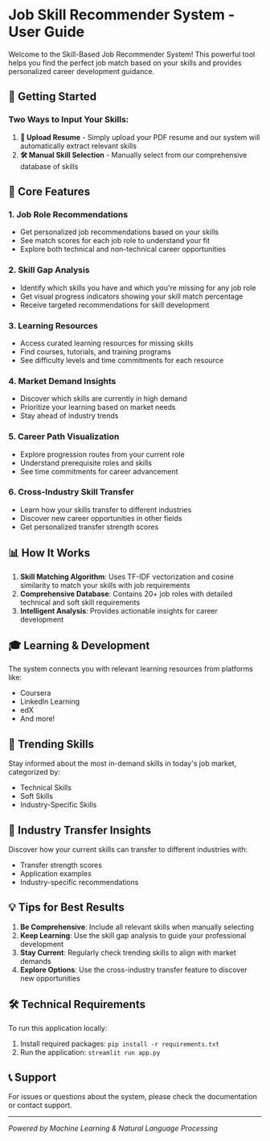 # Job Skill Recommender System - User Guide

Welcome to the Skill-Based Job Recommender System! This powerful tool helps you find the perfect job match based on your skills and provides personalized career development guidance.

## 🚀 Getting Started

### Two Ways to Input Your Skills:

1. **📄 Upload Resume** - Simply upload your PDF resume and our system will automatically extract relevant skills
2. **🛠️ Manual Skill Selection** - Manually select from our comprehensive database of skills

## 🎯 Core Features

### 1. **Job Role Recommendations**
- Get personalized job recommendations based on your skills
- See match scores for each job role to understand your fit
- Explore both technical and non-technical career opportunities

### 2. **Skill Gap Analysis**
- Identify which skills you have and which you're missing for any job role
- Get visual progress indicators showing your skill match percentage
- Receive targeted recommendations for skill development

### 3. **Learning Resources**
- Access curated learning resources for missing skills
- Find courses, tutorials, and training programs
- See difficulty levels and time commitments for each resource

### 4. **Market Demand Insights**
- Discover which skills are currently in high demand
- Prioritize your learning based on market needs
- Stay ahead of industry trends

### 5. **Career Path Visualization**
- Explore progression routes from your current role
- Understand prerequisite roles and skills
- See time commitments for career advancement

### 6. **Cross-Industry Skill Transfer**
- Learn how your skills transfer to different industries
- Discover new career opportunities in other fields
- Get personalized transfer strength scores

## 📊 How It Works

1. **Skill Matching Algorithm**: Uses TF-IDF vectorization and cosine similarity to match your skills with job requirements
2. **Comprehensive Database**: Contains 20+ job roles with detailed technical and soft skill requirements
3. **Intelligent Analysis**: Provides actionable insights for career development

## 🎓 Learning & Development

The system connects you with relevant learning resources from platforms like:
- Coursera
- LinkedIn Learning
- edX
- And more!

## 🌟 Trending Skills

Stay informed about the most in-demand skills in today's job market, categorized by:
- Technical Skills
- Soft Skills
- Industry-Specific Skills

## 🔄 Industry Transfer Insights

Discover how your current skills can transfer to different industries with:
- Transfer strength scores
- Application examples
- Industry-specific recommendations

## 💡 Tips for Best Results

1. **Be Comprehensive**: Include all relevant skills when manually selecting
2. **Keep Learning**: Use the skill gap analysis to guide your professional development
3. **Stay Current**: Regularly check trending skills to align with market demands
4. **Explore Options**: Use the cross-industry transfer feature to discover new opportunities

## 🛠️ Technical Requirements

To run this application locally:
1. Install required packages: `pip install -r requirements.txt`
2. Run the application: `streamlit run app.py`

## 📞 Support

For issues or questions about the system, please check the documentation or contact support.

---
*Powered by Machine Learning & Natural Language Processing*